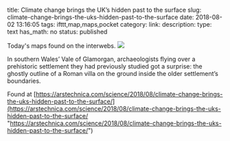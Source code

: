 title: Climate change brings the UK’s hidden past to the surface
slug: climate-change-brings-the-uks-hidden-past-to-the-surface
date: 2018-08-02 13:16:05
tags: ifttt,map,maps,pocket
category: 
link: 
description: 
type: text
has_math: no
status: published

Today's maps found on the interwebs. ![](https://cdn.arstechnica.net/wp-content/uploads/2018/07/7-Vale-of-Glamorgan-villa-6-July-2018-RCAHMW-800x534.jpg)  
  

In southern Wales’ Vale of Glamorgan, archaeologists flying over a prehistoric settlement they had previously studied got a surprise: the ghostly outline of a Roman villa on the ground inside the older settlement’s boundaries.  
  

Found at [https://arstechnica.com/science/2018/08/climate-change-brings-the-uks-hidden-past-to-the-surface/](https://arstechnica.com/science/2018/08/climate-change-brings-the-uks-hidden-past-to-the-surface/ "https://arstechnica.com/science/2018/08/climate-change-brings-the-uks-hidden-past-to-the-surface/")



